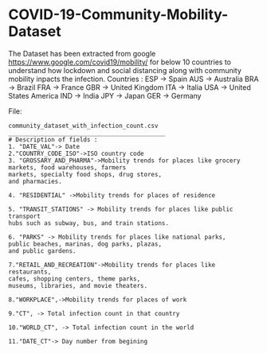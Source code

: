 # COVID-19-Community-Mobility-Dataset
The Dataset has been extracted from google https://www.google.com/covid19/mobility/ for below 10 countries to understand how lockdown and social 
distancing along with community mobility inpacts the infection.
Countries :
ESP -> Spain
AUS -> Australia
BRA -> Brazil
FRA -> France
GBR -> United Kingdom
ITA -> Italia
USA -> United States America
IND -> India
JPY -> Japan
GER -> Germany

File:
~~~~~
community_dataset_with_infection_count.csv
____________________________________________
# Description of fields :
1. "DATE_VAL"-> Date 
2."COUNTRY_CODE_ISO"->ISO country code 
3. "GROSSARY_AND_PHARMA"->Mobility trends for places like grocery
markets, food warehouses, farmers
markets, specialty food shops, drug stores,
and pharmacies.

4. "RESIDENTIAL" ->Mobility trends for places of residence

5. "TRANSIT_STATIONS" -> Mobility trends for places like public transport
hubs such as subway, bus, and train stations.

6. "PARKS" -> Mobility trends for places like national parks,
public beaches, marinas, dog parks, plazas,
and public gardens.

7."RETAIL_AND_RECREATION"->Mobility trends for places like restaurants,
cafes, shopping centers, theme parks,
museums, libraries, and movie theaters.

8."WORKPLACE",->Mobility trends for places of work

9."CT", -> Total infection count in that country

10."WORLD_CT", -> Total infection count in the world

11."DATE_CT"-> Day number from begining
